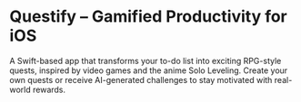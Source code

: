 # Questify – Gamified Productivity for iOS
A Swift-based app that transforms your to-do list into exciting RPG-style quests, inspired by video games and the anime Solo Leveling. Create your own quests or receive AI-generated challenges to stay motivated with real-world rewards.
